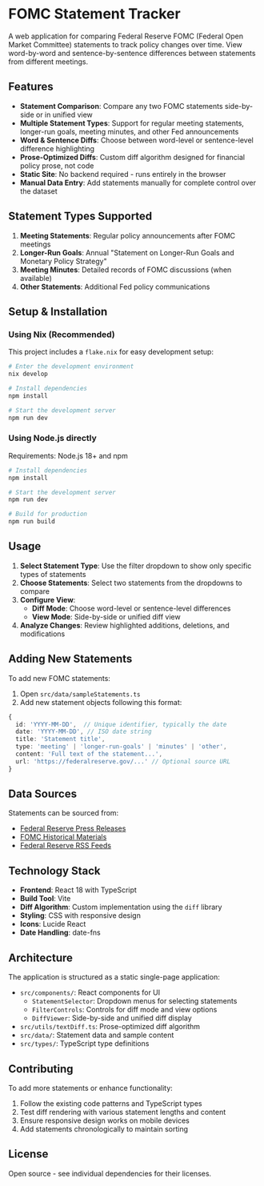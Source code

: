 # FOMC Statement Tracker

A web application for comparing Federal Reserve FOMC (Federal Open Market Committee) statements to track policy changes over time. View word-by-word and sentence-by-sentence differences between statements from different meetings.

## Features

- **Statement Comparison**: Compare any two FOMC statements side-by-side or in unified view
- **Multiple Statement Types**: Support for regular meeting statements, longer-run goals, meeting minutes, and other Fed announcements  
- **Word & Sentence Diffs**: Choose between word-level or sentence-level difference highlighting
- **Prose-Optimized Diffs**: Custom diff algorithm designed for financial policy prose, not code
- **Static Site**: No backend required - runs entirely in the browser
- **Manual Data Entry**: Add statements manually for complete control over the dataset

## Statement Types Supported

1. **Meeting Statements**: Regular policy announcements after FOMC meetings
2. **Longer-Run Goals**: Annual "Statement on Longer-Run Goals and Monetary Policy Strategy" 
3. **Meeting Minutes**: Detailed records of FOMC discussions (when available)
4. **Other Statements**: Additional Fed policy communications

## Setup & Installation

### Using Nix (Recommended)

This project includes a `flake.nix` for easy development setup:

```bash
# Enter the development environment
nix develop

# Install dependencies
npm install

# Start the development server
npm run dev
```

### Using Node.js directly

Requirements: Node.js 18+ and npm

```bash
# Install dependencies
npm install

# Start the development server  
npm run dev

# Build for production
npm run build
```

## Usage

1. **Select Statement Type**: Use the filter dropdown to show only specific types of statements
2. **Choose Statements**: Select two statements from the dropdowns to compare
3. **Configure View**: 
   - **Diff Mode**: Choose word-level or sentence-level differences
   - **View Mode**: Side-by-side or unified diff view
4. **Analyze Changes**: Review highlighted additions, deletions, and modifications

## Adding New Statements

To add new FOMC statements:

1. Open `src/data/sampleStatements.ts`
2. Add new statement objects following this format:

```typescript
{
  id: 'YYYY-MM-DD',  // Unique identifier, typically the date
  date: 'YYYY-MM-DD', // ISO date string
  title: 'Statement title',
  type: 'meeting' | 'longer-run-goals' | 'minutes' | 'other',
  content: 'Full text of the statement...',
  url: 'https://federalreserve.gov/...' // Optional source URL
}
```

## Data Sources

Statements can be sourced from:
- [Federal Reserve Press Releases](https://www.federalreserve.gov/newsevents/pressreleases.htm)
- [FOMC Historical Materials](https://www.federalreserve.gov/monetarypolicy/fomc_historical.htm)
- [Federal Reserve RSS Feeds](https://www.federalreserve.gov/feeds/feeds.htm)

## Technology Stack

- **Frontend**: React 18 with TypeScript
- **Build Tool**: Vite
- **Diff Algorithm**: Custom implementation using the `diff` library
- **Styling**: CSS with responsive design
- **Icons**: Lucide React
- **Date Handling**: date-fns

## Architecture

The application is structured as a static single-page application:

- `src/components/`: React components for UI
  - `StatementSelector`: Dropdown menus for selecting statements
  - `FilterControls`: Controls for diff mode and view options  
  - `DiffViewer`: Side-by-side and unified diff display
- `src/utils/textDiff.ts`: Prose-optimized diff algorithm
- `src/data/`: Statement data and sample content
- `src/types/`: TypeScript type definitions

## Contributing

To add more statements or enhance functionality:

1. Follow the existing code patterns and TypeScript types
2. Test diff rendering with various statement lengths and content
3. Ensure responsive design works on mobile devices
4. Add statements chronologically to maintain sorting

## License

Open source - see individual dependencies for their licenses.
